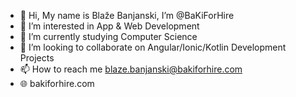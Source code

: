 - 👋 Hi, My name is Blaže Banjanski, I’m @BaKiForHire
- 👀 I’m interested in App & Web Development
- 🌱 I’m currently studying Computer Science
- 💞️ I’m looking to collaborate on Angular/Ionic/Kotlin Development Projects
- 📫 How to reach me blaze.banjanski@bakiforhire.com
- 🌐 bakiforhire.com
